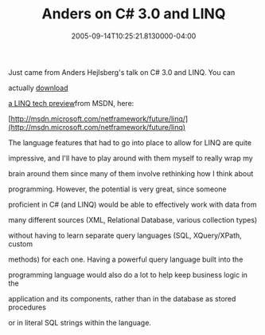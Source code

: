 ﻿---
title: Anders on C# 3.0 and LINQ
slug: anders-on-csharp-3-0-and-linq
date: "2005-09-14T10:25:21.8130000-04:00"
description: Just came from Anders Hejlsberg's talk on C# 3.0 and LINQ.
featuredImage: img/1924-featured.png
---

Just came from Anders Hejlsberg's talk on C# 3.0 and LINQ. You can

actually [download](http://msdn.microsoft.com/netframework/future/linq)

[](http://msdn.microsoft.com/netframework/future/linq)

[a LINQ tech preview](http://msdn.microsoft.com/netframework/future/linq)from MSDN, here:

[http://msdn.microsoft.com/netframework/future/linq/](http://msdn.microsoft.com/netframework/future/linq)

The language features that had to go into place to allow for LINQ are quite

impressive, and I'll have to play around with them myself to really wrap my

brain around them since many of them involve rethinking how I think about

programming. However, the potential is very great, since someone

proficient in C# (and LINQ) would be able to effectively work with data from

many different sources (XML, Relational Database, various collection types)

without having to learn separate query languages (SQL, XQuery/XPath, custom

methods) for each one. Having a powerful query language built into the

programming language would also do a lot to help keep business logic in the

application and its components, rather than in the database as stored procedures

or in literal SQL strings within the language.


